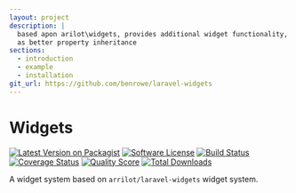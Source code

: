 ```yaml
---
layout: project
description: |
  based apon arilot\widgets, provides additional widget functionality, such
  as better property inheritance
sections:
  - introduction
  - example
  - installation
git_url: https://github.com/benrowe/laravel-widgets
---
```

# Widgets

[![Latest Version on Packagist][ico-version]][link-packagist]
[![Software License][ico-license]](LICENSE.md)
[![Build Status][ico-travis]][link-travis]
[![Coverage Status][ico-scrutinizer]][link-scrutinizer]
[![Quality Score][ico-code-quality]][link-code-quality]
[![Total Downloads][ico-downloads]][link-downloads]

A widget system based on `arrilot/laravel-widgets` widget system.

[ico-version]: https://img.shields.io/packagist/v/benrowe/laravel-widgets.svg?style=flat-square
[ico-license]: https://img.shields.io/badge/license-MIT-brightgreen.svg?style=flat-square
[ico-travis]: https://img.shields.io/travis/benrowe/laravel-widgets/master.svg?style=flat-square
[ico-scrutinizer]: https://img.shields.io/scrutinizer/coverage/g/benrowe/laravel-widgets.svg?style=flat-square
[ico-code-quality]: https://img.shields.io/scrutinizer/g/benrowe/laravel-widgets.svg?style=flat-square
[ico-downloads]: https://img.shields.io/packagist/dt/benrowe/laravel-widgets.svg?style=flat-square

[link-packagist]: https://packagist.org/packages/benrowe/laravel-widgets
[link-travis]: https://travis-ci.org/benrowe/laravel-widgets
[link-scrutinizer]: https://scrutinizer-ci.com/g/benrowe/laravel-widgets/code-structure
[link-code-quality]: https://scrutinizer-ci.com/g/benrowe/laravel-widgets
[link-downloads]: https://packagist.org/packages/benrowe/laravel-widgets
[link-author]: https://github.com/benrowe
[link-contributors]: ../../contributors
